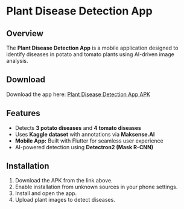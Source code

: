# Plant Disease Detection App

## Overview
The **Plant Disease Detection App** is a mobile application designed to identify diseases in potato and tomato plants using AI-driven image analysis.

## Download
Download the app here: [Plant Disease Detection App APK](https://drive.google.com/file/d/1_cENjibZiuKIB8xVOXR4DAUfWlPRdlEo/view?usp=sharing)

## Features
- Detects **3 potato diseases** and **4 tomato diseases**
- Uses **Kaggle dataset** with annotations via **Maksense.AI**
- **Mobile App:** Built with Flutter for seamless user experience
- AI-powered detection using **Detectron2 (Mask R-CNN)**

## Installation
1. Download the APK from the link above.
2. Enable installation from unknown sources in your phone settings.
3. Install and open the app.
4. Upload plant images to detect diseases.